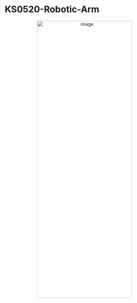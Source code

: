 # KS0520-Robotic-Arm

<p align="center">
<img width="300" height="872" alt="image" src="https://github.com/user-attachments/assets/3fa00e4d-1750-4848-900d-e36e94db7380" />
</p>





